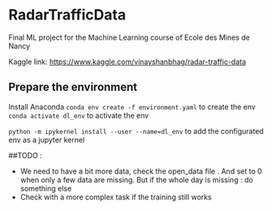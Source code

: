 # RadarTrafficData
Final ML project for the Machine Learning course of Ecole des Mines de Nancy

Kaggle link: https://www.kaggle.com/vinayshanbhag/radar-traffic-data

## Prepare the environment
Install Anaconda 
 `conda env create -f environment.yaml` to create the env
 `conda activate dl_env` to activate the env 
 
 `python -m ipykernel install --user --name=dl_env` to add the configurated env as a jupyter kernel
 
 
##TODO : 

- We need to have a bit more data, check the open_data file . And set to 0 when only a few data are missing.
But if the whole day is missing : do something else
- Check with a more complex task if the training still works
